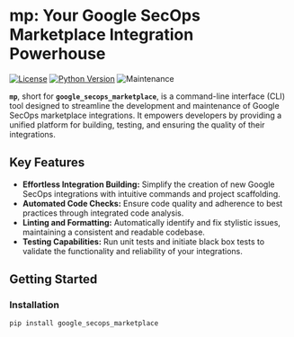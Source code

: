 # mp: Your Google SecOps Marketplace Integration Powerhouse

[![License](https://img.shields.io/badge/License-Apache%202.0-blue.svg)](LICENSE)
[![Python Version](https://img.shields.io/badge/Python-3.11+-blue.svg)](https://www.python.org/downloads/)
![Maintenance](https://img.shields.io/maintenance/yes/2025)

**`mp`**, short for **`google_secops_marketplace`**, is a command-line interface (CLI) tool designed to streamline the development and maintenance of Google SecOps marketplace integrations. It empowers developers by providing a unified platform for building, testing, and ensuring the quality of their integrations.

## Key Features

* **Effortless Integration Building:** Simplify the creation of new Google SecOps integrations with intuitive commands and project scaffolding.
* **Automated Code Checks:** Ensure code quality and adherence to best practices through integrated code analysis.
* **Linting and Formatting:** Automatically identify and fix stylistic issues, maintaining a consistent and readable codebase.
* **Testing Capabilities:** Run unit tests and initiate black box tests to validate the functionality and reliability of your integrations.

## Getting Started

### Installation

```bash
pip install google_secops_marketplace